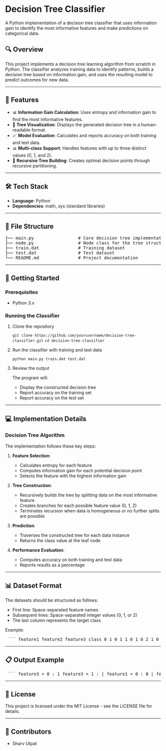 # Decision Tree Classifier

A Python implementation of a decision tree classifier that uses information gain to identify the most informative features and make predictions on categorical data.

## 🔍 Overview
This project implements a decision tree learning algorithm from scratch in Python. The classifier analyzes training data to identify patterns, builds a decision tree based on information gain, and uses the resulting model to predict outcomes for new data.

---

## 🚀 Features
- 📊 **Information Gain Calculation**: Uses entropy and information gain to find the most informative features.
- 🌲 **Tree Visualization**: Displays the generated decision tree in a human-readable format.
- 📈 **Model Evaluation**: Calculates and reports accuracy on both training and test data.
- 📊 **Multi-class Support**: Handles features with up to three distinct values (0, 1, and 2).
- 🔄 **Recursive Tree Building**: Creates optimal decision points through recursive partitioning.

---

## 🛠️ Tech Stack
- **Language**: Python
- **Dependencies**: math, sys (standard libraries)

---

## 📁 File Structure
<pre lang="markdown">
├── main.py                 # Core decision tree implementation
├── node.py                 # Node class for the tree structure
├── train.dat               # Training dataset
├── test.dat                # Test dataset
└── README.md               # Project documentation
</pre>

---

## 🚀 Getting Started

### Prerequisites
* Python 3.x

### Running the Classifier

1. Clone the repository

   `git clone https://github.com/yourusername/decision-tree-classifier.git`
   `cd decision-tree-classifier`

2. Run the classifier with training and test data

   `python main.py train.dat test.dat`

3. Review the output
   
   The program will:
   - Display the constructed decision tree
   - Report accuracy on the training set
   - Report accuracy on the test set

---

## 💻 Implementation Details

### Decision Tree Algorithm

The implementation follows these key steps:

1. **Feature Selection**:
   - Calculates entropy for each feature
   - Computes information gain for each potential decision point
   - Selects the feature with the highest information gain

2. **Tree Construction**:
   - Recursively builds the tree by splitting data on the most informative feature
   - Creates branches for each possible feature value (0, 1, 2)
   - Terminates recursion when data is homogeneous or no further splits are possible

3. **Prediction**:
   - Traverses the constructed tree for each data instance
   - Returns the class value at the leaf node

4. **Performance Evaluation**:
   - Computes accuracy on both training and test data
   - Reports results as a percentage

---

## 📊 Dataset Format

The datasets should be structured as follows:
- First line: Space-separated feature names
- Subsequent lines: Space-separated integer values (0, 1, or 2)
- The last column represents the target class

Example:

<pre> ``` feature1 feature2 feature3 class 0 1 0 1 1 0 1 0 2 1 0 1 ``` </pre>

---

## 📋 Output Example

<pre> ``` feature3 = 0 : 1 feature3 = 1 : | feature1 = 0 : 0 | feature1 = 1 : 1 | feature1 = 2 : 0 Accuracy on training set (800 instances): 85.5% Accuracy on test set (200 instances): 83.2% ``` </pre>

---

## 📄 License

This project is licensed under the MIT License - see the LICENSE file for details.

---

## 👥 Contributors

- Sharv Utpat
